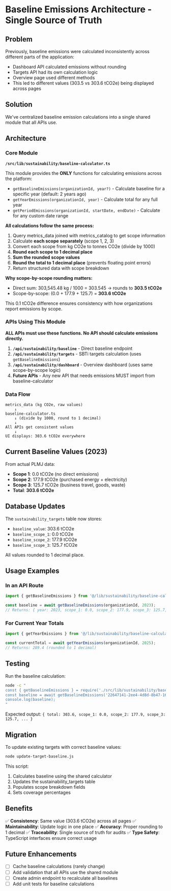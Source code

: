 # Baseline Emissions Architecture - Single Source of Truth

## Problem
Previously, baseline emissions were calculated inconsistently across different parts of the application:
- Dashboard API calculated emissions without rounding
- Targets API had its own calculation logic
- Overview page used different methods
- This led to different values (303.5 vs 303.6 tCO2e) being displayed across pages

## Solution
We've centralized baseline emission calculations into a single shared module that all APIs use.

## Architecture

### Core Module
**`/src/lib/sustainability/baseline-calculator.ts`**

This module provides the **ONLY** functions for calculating emissions across the platform:

- `getBaselineEmissions(organizationId, year?)` - Calculate baseline for a specific year (default: 2 years ago)
- `getYearEmissions(organizationId, year)` - Calculate total for any full year
- `getPeriodEmissions(organizationId, startDate, endDate)` - Calculate for any custom date range

**All calculations follow the same process:**
1. Query metrics_data joined with metrics_catalog to get scope information
2. Calculate **each scope separately** (scope 1, 2, 3)
3. Convert each scope from kg CO2e to tonnes CO2e (divide by 1000)
4. **Round each scope to 1 decimal place**
5. **Sum the rounded scope values**
6. **Round the total to 1 decimal place** (prevents floating point errors)
7. Return structured data with scope breakdown

**Why scope-by-scope rounding matters:**
- Direct sum: 303,545.48 kg / 1000 = 303.545 → rounds to **303.5 tCO2e**
- Scope-by-scope: (0.0 + 177.9 + 125.7) = **303.6 tCO2e**

This 0.1 tCO2e difference ensures consistency with how organizations report emissions by scope.

### APIs Using This Module

**ALL APIs must use these functions. No API should calculate emissions directly.**

1. **`/api/sustainability/baseline`** - Direct baseline endpoint
2. **`/api/sustainability/targets`** - SBTi targets calculation (uses `getBaselineEmissions`)
3. **`/api/sustainability/dashboard`** - Overview dashboard (uses same scope-by-scope logic)
4. **Future APIs** - Any new API that needs emissions MUST import from baseline-calculator

### Data Flow

```
metrics_data (kg CO2e, raw values)
    ↓
baseline-calculator.ts
    ↓ (divide by 1000, round to 1 decimal)
    ↓
All APIs get consistent values
    ↓
UI displays: 303.6 tCO2e everywhere
```

## Current Baseline Values (2023)

From actual PLMJ data:
- **Scope 1**: 0.0 tCO2e (no direct emissions)
- **Scope 2**: 177.9 tCO2e (purchased energy + electricity)
- **Scope 3**: 125.7 tCO2e (business travel, goods, waste)
- **Total**: **303.6 tCO2e**

## Database Updates

The `sustainability_targets` table now stores:
- `baseline_value`: 303.6 tCO2e
- `baseline_scope_1`: 0.0 tCO2e
- `baseline_scope_2`: 177.9 tCO2e
- `baseline_scope_3`: 125.7 tCO2e

All values rounded to 1 decimal place.

## Usage Examples

### In an API Route
```typescript
import { getBaselineEmissions } from '@/lib/sustainability/baseline-calculator';

const baseline = await getBaselineEmissions(organizationId, 2023);
// Returns: { year: 2023, scope_1: 0.0, scope_2: 177.9, scope_3: 125.7, total: 303.6, ... }
```

### For Current Year Totals
```typescript
import { getYearEmissions } from '@/lib/sustainability/baseline-calculator';

const currentTotal = await getYearEmissions(organizationId, 2025);
// Returns: 289.4 (rounded to 1 decimal)
```

## Testing

Run the baseline calculation:
```bash
node -c "
const { getBaselineEmissions } = require('./src/lib/sustainability/baseline-calculator');
const baseline = await getBaselineEmissions('22647141-2ee4-4d8d-8b47-16b0cbd830b2', 2023);
console.log(baseline);
"
```

Expected output: `{ total: 303.6, scope_1: 0.0, scope_2: 177.9, scope_3: 125.7, ... }`

## Migration

To update existing targets with correct baseline values:
```bash
node update-target-baseline.js
```

This script:
1. Calculates baseline using the shared calculator
2. Updates the sustainability_targets table
3. Populates scope breakdown fields
4. Sets coverage percentages

## Benefits

✅ **Consistency**: Same value (303.6 tCO2e) across all pages
✅ **Maintainability**: Update logic in one place
✅ **Accuracy**: Proper rounding to 1 decimal
✅ **Traceability**: Single source of truth for audits
✅ **Type Safety**: TypeScript interfaces ensure correct usage

## Future Enhancements

- [ ] Cache baseline calculations (rarely change)
- [ ] Add validation that all APIs use the shared module
- [ ] Create admin endpoint to recalculate all baselines
- [ ] Add unit tests for baseline calculations
